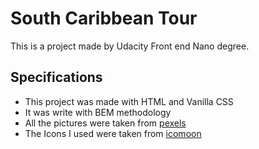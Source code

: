 # South Caribbean Tour

This is a project made by Udacity Front end Nano degree.

## Specifications

- This project was made with HTML and Vanilla CSS
- It was write with BEM methodology
- All the pictures were taken from [pexels]
- The Icons I used were taken from [icomoon]

<br />
<br />

[pexels]: https://www.pexels.com/es-es/
[icomoon]: https://icomoon.io/
